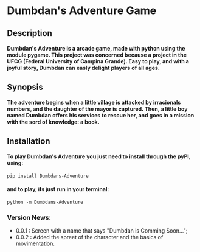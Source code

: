 # Dumbdan's Adventure Game

## Description

#### Dumbdan's Adventure is a arcade game, made with python using the module pygame. This project was concerned because a project in the UFCG (Federal University of Campina Grande). Easy to play, and with a joyful story, Dumbdan can easly delight players of all ages.

## Synopsis

#### The adventure begins when a little village is attacked by irracionals numbers, and the daughter of the mayor is captured. Then, a little boy named Dumbdan offers his services to rescue her, and goes in a mission with the sord of knowledge: a book.

## Installation

#### To play Dumbdan's Adventure you just need to install through the pyPI, using:
```
pip install Dumbdans-Adventure
```
#### and to play, its just run in your terminal:
```
python -m Dumbdans-Adventure 

```

### Version News:

- 0.0.1 : Screen with a name that says "Dumbdan is Comming Soon...";
- 0.0.2 : Added the spreet of the character and the basics of movimentation. 
